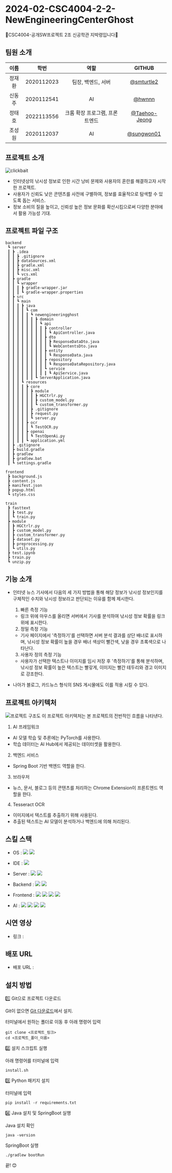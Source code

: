 # 2024-02-CSC4004-2-2-NewEngineeringCenterGhost
👻CSC4004-공개SW프로젝트 2조 신공학관 지박령입니다👻

## 팀원 소개
| 이름 | 학번 | 역할 | GITHUB |
| :---: | :---: | :---: | :---: |
| 정재환 | 2020112023 | 팀장, 백엔드, 서버 | [@smturtle2](https://github.com/smturtle2) |
| 신동주 | 2020112541 | AI | [@hwnnn](https://github.com/hwnnn) |
| 정태호 | 2022113556 | 크롬 확장 프로그램, 프론트엔드 | [@Taehoo-Jeong](https://github.com/Taehoo-Jeong) |
| 조성원 | 2020112037 | AI | [@sungwon01](https://github.com/sungwon01) |

## 프로젝트 소개
![clickbait](https://github.com/user-attachments/assets/fac60d88-49b3-4c4f-8884-53c9ec04426b)

- 인터넷상의 낚시성 정보로 인한 시간 낭비 문제와 사용자의 혼란를 해결하고자 시작한 프로젝트.
- 사용자가 신뢰도 낮은 콘텐츠를 사전에 구별하여, 정보를 효율적으로 탐색할 수 있도록 돕는 서비스. 
- 정보 소비의 질을 높이고, 신뢰성 높은 정보 문화를 확산시킴으로써 다양한 분야에서 활용 가능성 기대.



## 프로젝트 파일 구조
```
backend
 ┗ server
 ┃ ┣ .idea
 ┃ ┃ ┣ .gitignore
 ┃ ┃ ┣ dataSources.xml
 ┃ ┃ ┣ gradle.xml
 ┃ ┃ ┣ misc.xml
 ┃ ┃ ┗ vcs.xml
 ┃ ┣ gradle
 ┃ ┃ ┗ wrapper
 ┃ ┃ ┃ ┣ gradle-wrapper.jar
 ┃ ┃ ┃ ┗ gradle-wrapper.properties
 ┃ ┣ src
 ┃ ┃ ┗ main
 ┃ ┃ ┃ ┣ java
 ┃ ┃ ┃ ┃ ┗ com
 ┃ ┃ ┃ ┃ ┃ ┗ newengineeringghost
 ┃ ┃ ┃ ┃ ┃ ┃ ┣ domain
 ┃ ┃ ┃ ┃ ┃ ┃ ┃ ┗ api
 ┃ ┃ ┃ ┃ ┃ ┃ ┃ ┃ ┣ controller
 ┃ ┃ ┃ ┃ ┃ ┃ ┃ ┃ ┃ ┗ ApiController.java
 ┃ ┃ ┃ ┃ ┃ ┃ ┃ ┃ ┣ dto
 ┃ ┃ ┃ ┃ ┃ ┃ ┃ ┃ ┃ ┣ ResponseDataDto.java
 ┃ ┃ ┃ ┃ ┃ ┃ ┃ ┃ ┃ ┗ WebContentsDto.java
 ┃ ┃ ┃ ┃ ┃ ┃ ┃ ┃ ┣ entity
 ┃ ┃ ┃ ┃ ┃ ┃ ┃ ┃ ┃ ┗ ResponseData.java
 ┃ ┃ ┃ ┃ ┃ ┃ ┃ ┃ ┣ repository
 ┃ ┃ ┃ ┃ ┃ ┃ ┃ ┃ ┃ ┗ ResponseDataRepository.java
 ┃ ┃ ┃ ┃ ┃ ┃ ┃ ┃ ┗ service
 ┃ ┃ ┃ ┃ ┃ ┃ ┃ ┃ ┃ ┗ ApiService.java
 ┃ ┃ ┃ ┃ ┃ ┃ ┗ ServerApplication.java
 ┃ ┃ ┃ ┗ resources
 ┃ ┃ ┃ ┃ ┣ core
 ┃ ┃ ┃ ┃ ┃ ┣ module
 ┃ ┃ ┃ ┃ ┃ ┃ ┣ HGCtrlr.py
 ┃ ┃ ┃ ┃ ┃ ┃ ┣ custom_model.py
 ┃ ┃ ┃ ┃ ┃ ┃ ┗ custom_transformer.py
 ┃ ┃ ┃ ┃ ┃ ┣ .gitignore
 ┃ ┃ ┃ ┃ ┃ ┣ request.py
 ┃ ┃ ┃ ┃ ┃ ┗ server.py
 ┃ ┃ ┃ ┃ ┣ ocr
 ┃ ┃ ┃ ┃ ┃ ┗ TestOCR.py
 ┃ ┃ ┃ ┃ ┣ openai
 ┃ ┃ ┃ ┃ ┃ ┗ TestOpenAi.py
 ┃ ┃ ┃ ┃ ┗ application.yml
 ┃ ┣ .gitignore
 ┃ ┣ build.gradle
 ┃ ┣ gradlew
 ┃ ┣ gradlew.bat
 ┃ ┗ settings.gradle
```

```
frontend
 ┣ background.js
 ┣ content.js
 ┣ manifest.json
 ┣ popup.html
 ┗ styles.css
```

```
train
 ┣ fasttext
 ┃ ┣ test.py
 ┃ ┗ train.py
 ┣ module
 ┃ ┣ HGCtrlr.py
 ┃ ┣ custom_model.py
 ┃ ┣ custom_transformer.py
 ┃ ┣ dataset.py
 ┃ ┣ preprocessing.py
 ┃ ┗ utils.py
 ┣ test.ipynb
 ┣ train.py
 ┗ unzip.py
```

## 기능 소개
- 인터넷 뉴스 기사에서 다음의 세 가지 방법을 통해 해당 정보가 낚시성 정보인지를 구체적인 수치와 낚시성 정보라고 판단되는 이유를 함께 제시한다.

  1. 빠른 측정 기능
    - 링크 위에 마우스를 올리면 서버에서 기사를 분석하여 낚시성 정보 확률을 링크 위에 표시한다.


  2. 정밀 측정 기능
    - 기사 페이지에서 '측정하기'를 선택하면 서버 분석 결과를 상단 배너로 표시하며, 낚시성 정보 확률이 높을 경우 배너 색상이 빨간색, 낮을 경우 초록색으로 나타난다.


  3. 사용자 정의 측정 기능
    - 사용자가 선택한 텍스트나 이미지를 임시 저장 후 '측정하기'를 통해 분석하며, 낚시성 정보 확률이 높은 텍스트는 빨갛게, 이미지는 빨간 테두리와 경고 이미지로 강조한다.

- 나아가 블로그, 카드뉴스 형식의 SNS 게시물에도 이를 적용 시킬 수 있다.

## 프로젝트 아키텍처
![프로젝트 구조도](https://github.com/user-attachments/assets/70e02ee4-391d-411e-943e-971636922fad)
이 프로젝트 아키텍처는 본 프로젝트의 전반적인 흐름을 나타낸다.

1. AI 프레임워크 
 - AI 모델 학습 및 추론에는 PyTorch를 사용한다.
 - 학습 데이터는 AI Hub에서 제공되는 데이터셋을 활용한다.

2. 백엔드 서비스
  - Spring Boot 기반 백엔드 역할을 한다.

3. 브라우저
  - 뉴스, 문서, 블로그 등의 콘텐츠를 처리하는 Chrome Extension이 프론트엔드 역할을 한다.

4. Tesseract OCR
  - 이미지에서 텍스트를 추출하기 위해 사용된다.
  - 추출된 텍스트는 AI 모델이 분석하거나 백엔드에 의해 처리된다.

## 스킬 스택
- OS : <img src="https://img.shields.io/badge/Linux-FCC624?style=flat-square&logo=Linux&logoColor=white"> <img src="https://img.shields.io/badge/Ubuntu-E95420?style=flat-square&logo=Ubuntu&logoColor=white">

- IDE : <img src="https://img.shields.io/badge/Visual Studio Code-007ACC?style=flat-square&logo=Visual Studio Code&logoColor=white">

- Server : <img src="https://img.shields.io/badge/MongoDB-47A248?style=flat-square&logo=MongoDB&logoColor=white"> <img src="https://img.shields.io/badge/Selenium-43B02A?style=flat-square&logo=Selenium&logoColor=white">

- Backend : <img src="https://img.shields.io/badge/Spring Boot-6DB33F?style=flat-square&logo=Spring Boot&logoColor=white"> <img src="https://img.shields.io/badge/Gradle-02303A?style=flat-square&logo=Gradle&logoColor=white">

- Frontend : <img src="https://img.shields.io/badge/JavaScript-F7DF1E?style=flat-square&logo=JavaScript&logoColor=white"> <img src="https://img.shields.io/badge/JSON-000000?style=flat-square&logo=JSON&logoColor=white"> <img src="https://img.shields.io/badge/HTML5-E34F26?style=flat-square&logo=HTML5&logoColor=white"> <img src="https://img.shields.io/badge/CSS3-1572B6?style=flat-square&logo=CSS3&logoColor=white">

- AI : <img src="https://img.shields.io/badge/Python-3776AB?style=flat-square&logo=Python&logoColor=white"> <img src="https://img.shields.io/badge/PyTorch-EE4C2C?style=flat-square&logo=PyTorch&logoColor=white"> <img src="https://img.shields.io/badge/OpenAI-412991?style=flat-square&logo=OpenAI&logoColor=white"> <img src="https://img.shields.io/badge/OpenCV-5C3EE8?style=flat-square&logo=OpenCV&logoColor=white">

## 시연 영상
- 링크 : 

## 배포 URL
- 배포 URL : 

## 설치 방법
1️⃣ Git으로 프로젝트 다운로드

Git이 없으면 [Git 다운로드](https://git-scm.com/downloads)에서 설치.


터미널에서 원하는 폴더로 이동 후 아래 명령어 입력

```
git clone <프로젝트_링크>
cd <프로젝트_폴더_이름>
```

2️⃣ 설치 스크립트 실행

아래 명령어를 터미널에 입력 
```
install.sh
```

3️⃣ Python 패키지 설치

터미널에 입력
```
pip install -r requirements.txt
```

4️⃣ Java 설치 및 SpringBoot 실행

Java 설치 확인
```
java -version
```

SpringBoot 실행
```
./gradlew bootRun
```

끝! 😊